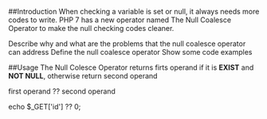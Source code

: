 ##Introduction
When checking a variable is set or null, it always needs more codes to write. PHP 7 has a new operator named The Null Coalesce Operator to make the null checking codes cleaner.

Describe why and what are the problems that the null coalesce operator can address
Define the null coalesce operator
Show some code examples

##Usage
The Null Colesce Operator returns firts operand if it is **EXIST** and **NOT NULL**, otherwise return second operand

first operand ?? second operand

echo $_GET['id'] ?? 0;